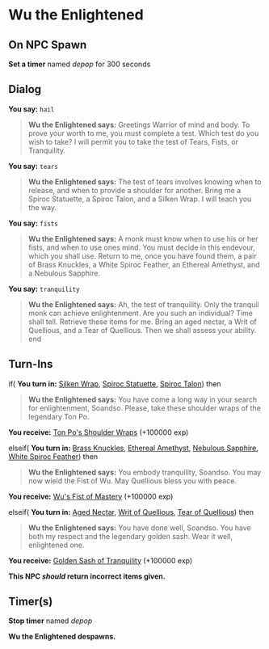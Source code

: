 # Wu the Enlightened
## On NPC Spawn

**Set a timer** named *depop* for 300 seconds
## Dialog

**You say:** `hail`



>**Wu the Enlightened says:** Greetings Warrior of mind and body. To prove your worth to me, you must complete a test. Which test do you wish to take? I will permit you to take the test of Tears, Fists, or Tranquility.

**You say:** `tears`



>**Wu the Enlightened says:** The test of tears involves knowing when to release, and when to provide a shoulder for another. Bring me a Spiroc Statuette, a Spiroc Talon, and a Silken Wrap. I will teach you the way.

**You say:** `fists`



>**Wu the Enlightened says:** A monk must know when to use his or her fists, and when to use ones mind. You must decide in this endevour, which you shall use. Return to me, once you have found them, a pair of Brass Knuckles, a White Spiroc Feather, an Ethereal Amethyst, and a Nebulous Sapphire.

**You say:** `tranquility`



>**Wu the Enlightened says:** Ah, the test of tranquility. Only the tranquil monk can achieve enlightenment. Are you such an individual? Time shall tell. Retrieve these items for me. Bring an aged nectar, a Writ of Quellious, and a Tear of Quellious. Then we shall assess your ability.
end

## Turn-Ins



if( **You turn in:** [Silken Wrap](/item/20800), [Spiroc Statuette](/item/20954), [Spiroc Talon](/item/20799)) then 


>**Wu the Enlightened says:** You have come a long way in your search for enlightenment, Soandso.  Please, take these shoulder wraps of the legendary Ton Po.


 **You receive:**  [Ton Po's Shoulder Wraps](/item/1283) (+100000 exp)

elseif( **You turn in:** [Brass Knuckles](/item/20803), [Ethereal Amethyst](/item/20801), [Nebulous Sapphire](/item/20802), [White Spiroc Feather](/item/20960)) then 


>**Wu the Enlightened says:** You embody tranquility, Soandso. You may now wield the Fist of Wu.  May Quellious bless you with peace.


 **You receive:**  [Wu's Fist of Mastery](/item/27715) (+100000 exp)

elseif( **You turn in:** [Aged Nectar](/item/20967), [Writ of Quellious](/item/20804), [Tear of Quellious](/item/20805)) then 


>**Wu the Enlightened says:** You have done well, Soandso.  You have both my respect and the legendary golden sash.  Wear it well, enlightened one.


 **You receive:**  [Golden Sash of Tranquility](/item/11698) (+100000 exp)

**This NPC *should* return incorrect items given.**

## Timer(s)

**Stop timer** named *depop*

**Wu the Enlightened despawns.**




